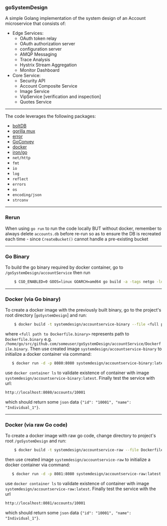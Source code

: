 ### goSystemDesign

A simple Golang implementation of the system design of an Account microservice that consists of:

* Edge Services:
  - OAuth token relay
  - OAuth authorization server
  - configuration server
  - AMQP Messaging
  - Trace Analysis
  - Hystrix Stream Aggregation
  - Monitor Dashboard
* Core Service:
  - Security API
  - Account Composite Service
  - Image Service
  - VipService [verification and inspection]
  - Quotes Service

***

The code leverages the following packages:

* [boltDB](github.com/etcd-io/bbolt")
* [gorilla mux](github.com/gorilla/mux)
* [error](github.com/pkg/errors)
* [GoConvey](http://goconvey.co)
* [docker](https://www.docker.com)
* [iron/go](https://hub.docker.com/r/iron/go)
* `net/http`
* `fmt`
* `io`
* `log`
* `reflect`
* `errors`
* `os`
* `encoding/json`
* `strconv`

***

### Rerun
When using `go run` to run the code locally BUT without docker, remember to always delete `accounts.db` before re-run so as to ensure the DB is recreated each time - since `CreateBucket()` cannot handle a pre-existing bucket

*** 

### Go Binary
To build the go binary required by docker container, go to `/goSystemDesign/accountService` then run
```bash
    $ CGO_ENABLED=0 GOOS=linux GOARCH=amd64 go build -a -tags netgo -ldflags '-w' -o accountservice-linux-amd64
```

***

### Docker (via Go binary)

To create a docker image with the previously built binary, go to the project's root directory [`goSystemDesign`] and run:
```bash
    $ docker build -t systemdesign/accountservice-binary --file <full path to Dockerfile.binary> accountService/
```
where `<full path to Dockerfile.binary>` represents path to `Dockerfile.binary` e.g. `/home/go/src/github.com/someuser/goSystemDesign/accountService/Dockerfile.binary`. Then use created image `systemdesign/accountservice-binary` to initialize a docker container via command:
 ```bash
    $ docker run -d -p 8080:8080 systemdesign/accountservice-binary:latest
```
use `docker container ls` to validate existence of container with image `systemdesign/accountservice-binary:latest`. Finally test the service with url:
```bash
http://localhost:8080/accounts/10001
```
which should return some `json` data `{"id": "10001", "name": "Individual_1"}`.

***

### Docker (via raw Go code)
To create a docker image with raw go code, change directory to project's root `/goSystemDesign` and run:
```bash
    $ docker build -t systemdesign/accountservice-raw --file Dockerfile.raw .
```
then use created image `systemdesign/accountservice-raw` to initialize a docker container via command:
 ```bash
    $ docker run -d -p 8081:8080 systemdesign/accountservice-raw:latest
```
use `docker container ls` to validate existence of container with image `systemdesign/accountservice-raw:latest`. Finally test the service with the url
```bash
http://localhost:8081/accounts/10001
```
which should return some `json` data `{"id": "10001", "name": "Individual_1"}`.